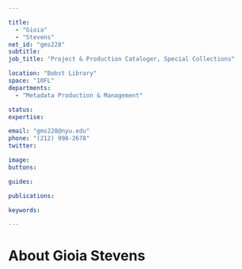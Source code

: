 ```yaml
---

title:
  - "Gioia"
  - "Stevens"
net_id: "gms228"
subtitle: 
job_title: "Project & Production Cataloger, Special Collections"

location: "Bobst Library"
space: "10FL"
departments:
  - "Metadata Production & Management"

status: 
expertise:

email: "gms228@nyu.edu"
phone: "(212) 998-2678"
twitter: 

image: 
buttons:

guides:

publications:

keywords:

---
```


# About Gioia Stevens


